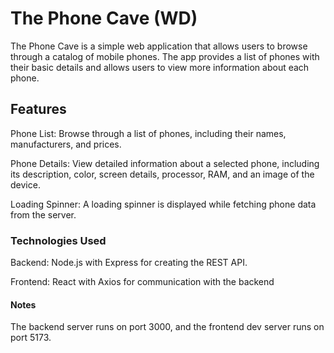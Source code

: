 # The Phone Cave (WD)

The Phone Cave  is a simple web application that allows users to browse through a catalog of mobile phones. The app provides a list of phones with their basic details and allows users to view more information about each phone.

## Features

Phone List: Browse through a list of phones, including their names, manufacturers, and prices.

Phone Details: View detailed information about a selected phone, including its description, color, screen details, processor, RAM, and an image of the device.

Loading Spinner: A loading spinner is displayed while fetching phone data from the server.

### Technologies Used

Backend: Node.js with Express for creating the REST API.

Frontend: React with Axios for communication with the backend

#### Notes

The backend server runs on port 3000, and the frontend dev server runs on port 5173. 
